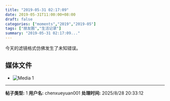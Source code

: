 ```yaml
---
title: "2019-05-31 02:17:09"
date: 2019-05-31T11:00:00+08:00
draft: false
categories: ["moments","2019","2019-05"]
tags: ["朋友圈","生活记录"]
summary: "2019-05-31 02:17:09..."
---
```


今天的滤镜格式仿佛发生了未知错误。

## 媒体文件

- ![Media 1](/Moments/photos/2019-05-31/201905310217090.jpg)

---

**帖子类型:** 1
**用户名:** chenxueyuan001
**处理时间:** 2025/8/28 20:33:12